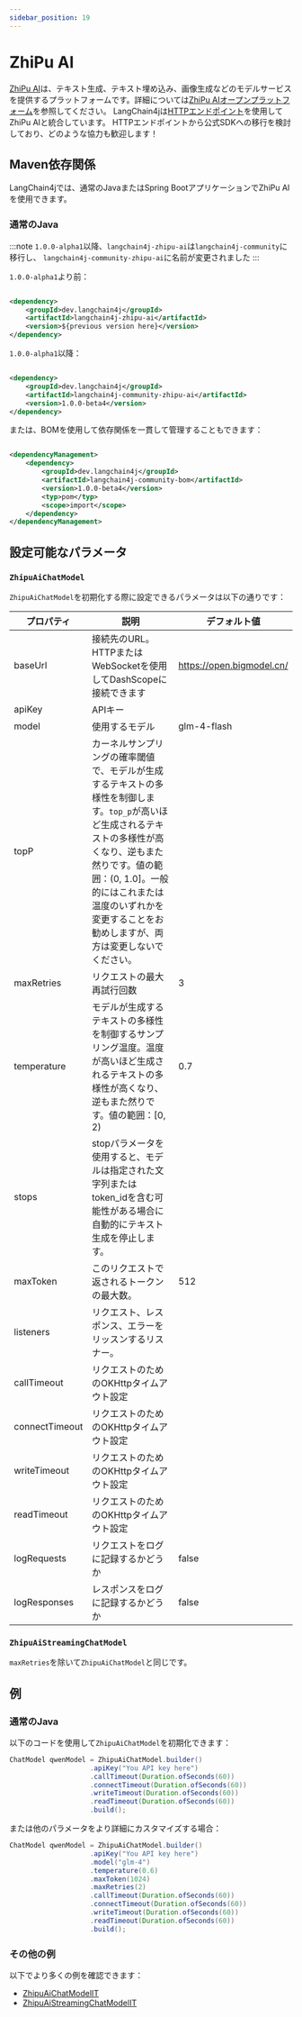 ```yaml
---
sidebar_position: 19
---
```


# ZhiPu AI

[ZhiPu AI](https://www.zhipuai.cn/)は、テキスト生成、テキスト埋め込み、画像生成などのモデルサービスを提供するプラットフォームです。詳細については[ZhiPu AIオープンプラットフォーム](https://open.bigmodel.cn/)を参照してください。
LangChain4jは[HTTPエンドポイント](https://bigmodel.cn/dev/api/normal-model/glm-4)を使用してZhiPu AIと統合しています。
HTTPエンドポイントから公式SDKへの移行を検討しており、どのような協力も歓迎します！

## Maven依存関係

LangChain4jでは、通常のJavaまたはSpring BootアプリケーションでZhiPu AIを使用できます。

### 通常のJava

:::note
`1.0.0-alpha1`以降、`langchain4j-zhipu-ai`は`langchain4j-community`に移行し、
`langchain4j-community-zhipu-ai`に名前が変更されました
:::

`1.0.0-alpha1`より前：

```xml

<dependency>
    <groupId>dev.langchain4j</groupId>
    <artifactId>langchain4j-zhipu-ai</artifactId>
    <version>${previous version here}</version>
</dependency>
```

`1.0.0-alpha1`以降：

```xml

<dependency>
    <groupId>dev.langchain4j</groupId>
    <artifactId>langchain4j-community-zhipu-ai</artifactId>
    <version>1.0.0-beta4</version>
</dependency>
```

または、BOMを使用して依存関係を一貫して管理することもできます：

```xml

<dependencyManagement>
    <dependency>
        <groupId>dev.langchain4j</groupId>
        <artifactId>langchain4j-community-bom</artifactId>
        <version>1.0.0-beta4</version>
        <typ>pom</typ>
        <scope>import</scope>
    </dependency>
</dependencyManagement>
```

## 設定可能なパラメータ

### `ZhipuAiChatModel`

`ZhipuAiChatModel`を初期化する際に設定できるパラメータは以下の通りです：

| プロパティ      | 説明                                                                                                                                                                                                                                                                  | デフォルト値               |
|----------------|------------------------------------------------------------------------------------------------------------------------------------------------------------------------------------------------------------------------------------------------------------------------------|---------------------------|
| baseUrl        | 接続先のURL。HTTPまたはWebSocketを使用してDashScopeに接続できます                                                                                                                                                                                                 | https://open.bigmodel.cn/ |
| apiKey         | APIキー                                                                                                                                                                                                                                                                  |                           |
| model          | 使用するモデル                                                                                                                                                                                                                                                            | glm-4-flash               |
| topP           | カーネルサンプリングの確率閾値で、モデルが生成するテキストの多様性を制御します。`top_p`が高いほど生成されるテキストの多様性が高くなり、逆もまた然りです。値の範囲：(0, 1.0]。一般的にはこれまたは温度のいずれかを変更することをお勧めしますが、両方は変更しないでください。 |                           |
| maxRetries     | リクエストの最大再試行回数                                                                                                                                                                                                                                           | 3                         |
| temperature    | モデルが生成するテキストの多様性を制御するサンプリング温度。温度が高いほど生成されるテキストの多様性が高くなり、逆もまた然りです。値の範囲：[0, 2)                                                                                    | 0.7                       |
| stops          | stopパラメータを使用すると、モデルは指定された文字列またはtoken_idを含む可能性がある場合に自動的にテキスト生成を停止します。                                                                                                                                     |                           |
| maxToken       | このリクエストで返されるトークンの最大数。                                                                                                                                                                                                                                       | 512                       |
| listeners      | リクエスト、レスポンス、エラーをリッスンするリスナー。                                                                                                                                                                                                                      |                           |
| callTimeout    | リクエストのためのOKHttpタイムアウト設定                                                                                                                                                                                                                                            |                           |
| connectTimeout | リクエストのためのOKHttpタイムアウト設定                                                                                                                                                                                                                                            |                           |
| writeTimeout   | リクエストのためのOKHttpタイムアウト設定                                                                                                                                                                                                                                            |                           |
| readTimeout    | リクエストのためのOKHttpタイムアウト設定                                                                                                                                                                                                                                            |                           |
| logRequests    | リクエストをログに記録するかどうか                                                                                                                                                                                                                                                | false                     |
| logResponses   | レスポンスをログに記録するかどうか                                                                                                                                                                                                                                               | false                     |

### `ZhipuAiStreamingChatModel`

`maxRetries`を除いて`ZhipuAiChatModel`と同じです。

## 例

### 通常のJava

以下のコードを使用して`ZhipuAiChatModel`を初期化できます：

```java
ChatModel qwenModel = ZhipuAiChatModel.builder()
                    .apiKey("You API key here")
                    .callTimeout(Duration.ofSeconds(60))
                    .connectTimeout(Duration.ofSeconds(60))
                    .writeTimeout(Duration.ofSeconds(60))
                    .readTimeout(Duration.ofSeconds(60))
                    .build();
```

または他のパラメータをより詳細にカスタマイズする場合：

```java
ChatModel qwenModel = ZhipuAiChatModel.builder()
                    .apiKey("You API key here")
                    .model("glm-4")
                    .temperature(0.6)
                    .maxToken(1024)
                    .maxRetries(2)
                    .callTimeout(Duration.ofSeconds(60))
                    .connectTimeout(Duration.ofSeconds(60))
                    .writeTimeout(Duration.ofSeconds(60))
                    .readTimeout(Duration.ofSeconds(60))
                    .build();
```

### その他の例

以下でより多くの例を確認できます：

- [ZhipuAiChatModelIT](https://github.com/langchain4j/langchain4j-community/blob/main/models/langchain4j-community-zhipu-ai/src/test/java/dev/langchain4j/community/model/zhipu/ZhipuAiChatModelIT.java)
- [ZhipuAiStreamingChatModelIT](https://github.com/langchain4j/langchain4j-community/blob/main/models/langchain4j-community-zhipu-ai/src/test/java/dev/langchain4j/community/model/zhipu/ZhipuAiStreamingChatModelIT.java)
